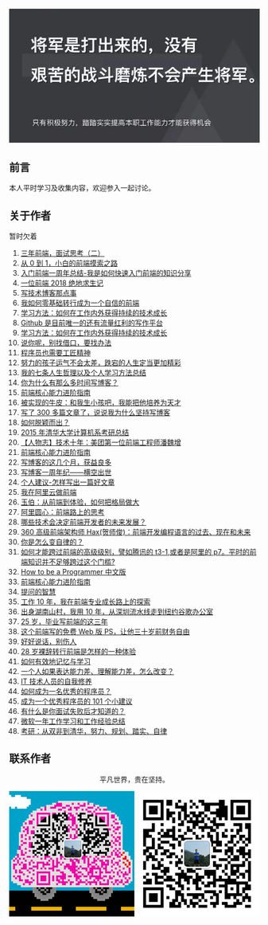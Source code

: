 ![image](./img/timg.jpg)
<br>

## 前言

本人平时学习及收集内容，欢迎参入一起讨论。

## 关于作者

暂时欠着

1. [三年前端，面试思考（二）](https://juejin.im/post/5bdeb7c75188251709244c2b)
2. [从 0 到 1，小白的前端摸索之路](https://juejin.im/post/5c555b2de51d457fa31e306d)
3. [入门前端一周年总结-我是如何快速入门前端的知识分享](https://juejin.im/post/5c2c18116fb9a049fb43c32c)
4. [一位前端 2018 绝地求生记](https://juejin.im/post/5c36fe50518825253b5e94f4)
5. [写技术博客那点事](https://juejin.im/post/5c4d3585e51d4539f51d9d44)
6. [我如何零基础转行成为一个自信的前端](https://juejin.im/post/5c75d34851882564965edb23)
7. [学习方法：如何在工作内外获得持续的技术成长](https://juejin.im/post/5cbd7477f265da039d32834e)
8. [Github 是目前唯一的还有流量红利的写作平台](https://mp.weixin.qq.com/s?__biz=Mzg5ODA5NTM1Mw==&mid=2247483887&idx=1&sn=7dd5001fca4467b55c7110bc68844d1f&chksm=c0668079f711096fca9d6cc91cf1d7baaab07c0b6090448e529063781422d331955b75aaa97f&xtrack=1&scene=0&subscene=90&sessionid=1557899316&clicktime=1557899328&ascene=7&devicetype=android-27&version=2700043a&nettype=WIFI&abtest_cookie=BAABAAoACwASABMABQAjlx4Av5keANyZHgD4mR4AAJoeAAAA&lang=zh_CN&pass_ticket=4YSf3GwO4oRhRf7LUGGFnPIrWvtj1uCgJR2kOCoGExdcSUzluPx0Uo0I0lzrY6fM&wx_header=1)
9. [学习方法：如何在工作内外获得持续的技术成长](https://juejin.im/post/5cbd7477f265da039d32834e)
10. [说你呢，别找借口，要找办法](https://mp.weixin.qq.com/s/iKgNbrPZxWiprreyUFPcyA)
11. [程序员也需要工匠精神](https://www.cnblogs.com/strick/p/6388058.html)
12. [努力的孩子运气不会太差，跌宕的人生定当更加精彩](https://www.cnblogs.com/ECJTUACM-873284962/p/9052871.html)
13. [我的七条人生哲理以及个人学习方法总结](https://www.cnblogs.com/ECJTUACM-873284962/p/8697647.html)
14. [你为什么有那么多时间写博客？](https://www.cnblogs.com/ityouknow/p/11056637.html)
15. [前端核心能力进阶指南](https://juejin.im/book/5cb56b7be51d456e3267e400)
16. [被实现的牛皮：和我生小孩吧，我能把他培养为天才](https://mp.weixin.qq.com/s/TexfUmLF3CC9WJjHPPPZ5Q)
17. [写了 300 多篇文章了，说说我为什么坚持写博客](https://www.cnblogs.com/f-ck-need-u/p/9315728.html)
18. [如何脱颖而出？](https://www.cnblogs.com/dannyhaospace/p/6581924.html)
19. [2015 年清华大学计算机系考研总结](https://www.cnblogs.com/zhuli19901106/p/4356419.html)
20. [【人物志】技术十年：美团第一位前端工程师潘魏增](https://juejin.im/post/5c0a110df265da61407eb67e)
21. [前端核心能力进阶指南](https://juejin.im/book/5cb56b7be51d456e3267e400/section/5cb7351de51d456e770bdcbd)
22. [写博客的这几个月，获益良多](https://juejin.im/post/5a67710b51882573443cd81d)
23. [写博客一周年纪——横空出世](https://www.cnblogs.com/andy-songwei/p/11107313.html)
24. [个人建议-怎样写出一篇好文章](https://juejin.im/post/5a649f6af265da3e553802ee)
25. [我在阿里云做前端](https://mp.weixin.qq.com/s/aJd9CEArS2-wsyE_pQsRAw)
26. [玉伯：从前端到体验，如何把格局做大](https://mp.weixin.qq.com/s/JXifreRbTQcFiLqSLTNtag)
27. [阿里圆心：前端路上的思考](https://mp.weixin.qq.com/s/cg6_0qSy-nd7YZUsF6gWZw)
28. [哪些技术会决定前端开发者的未来发展？](https://mp.weixin.qq.com/s/0IEqfnZULXgmvE52ho-nmg)
29. [360 高级前端架构师 Hax(贺师俊)：前端开发编程语言的过去、现在和未来](https://mp.weixin.qq.com/s/zLSJm9lBel-EbDJJiVv75A)
30. [你是怎么变自律的？](https://www.zhihu.com/question/284206141)
31. [如何才能跨过前端的高级级别，譬如腾讯的 t3-1,或者是阿里的 p7。平时的前端知识并不足够跨过这个门槛?](https://www.zhihu.com/question/59747367/answer/169706200)
32. [How to be a Programmer 中文版](https://ahangchen.gitbooks.io/how-to-be-a-programmer-cn/content/)
33. [前端核心能力进阶指南](https://juejin.im/book/5cb56b7be51d456e3267e400/section/5cb7351de51d456e770bdcbd)
34. [提问的智慧](https://github.com/ryanhanwu/How-To-Ask-Questions-The-Smart-Way/blob/master/README-zh_CN.md)
35. [工作 10 年，我在前端专业成长路上的探索](https://mp.weixin.qq.com/s/mjzhU4K-RS6IbhBiiL0sgw)
36. [出身湖南山村，我用 10 年，从深圳流水线走到纽约谷歌办公室](https://mp.weixin.qq.com/s/XydI2aN25WOaPQQ3kg9UlA)
37. [25 岁，毕业写前端的这三年](https://juejin.im/post/5cd8c361f265da03a33c5521)
38. [这个前端写的免费 Web 版 PS，让他三十岁前财务自由](https://juejin.im/post/5d1178c3e51d45108223fc92)
39. [好好说话，别伤人](https://mp.weixin.qq.com/s/1I_FUpCCkbILrzmBmcmS8Q)
40. [28 岁裸辞转行前端是怎样的一种体验](https://juejin.im/post/5cd216d5e51d453b5854b884)
41. [如何有效地记忆与学习](http://mindhacks.cn/2009/03/28/effective-learning-and-memorization/)
42. [一个人如果表达能力差、理解能力差，怎么改变？](https://www.zhihu.com/question/305368229/answer/690120024)
43. [IT 技术人员的自我修养](https://www.cnblogs.com/spec-dog/p/11250336.html)
44. [如何成为一名优秀的程序员？](http://icodeit.org/2017/07/tips-for-newbies/)
45. [成为一个优秀程序员的 101 个小建议](https://mp.weixin.qq.com/s/mc7l4GwF0T976wNhKze2iA)
46. [有什么是你面试失败后才知道的？](https://mp.weixin.qq.com/s/irnLNWpP438PwwsA1sIC_A)
47. [微软一年工作学习和工作经验总结](https://mp.weixin.qq.com/s/bJhwtjxnCkpKV7H5UFVugQ)
48. [考研：从双非到清华，努力、规划、踏实、自律](https://mp.weixin.qq.com/s/68ASu5x5t2D0BSV6ZzNQ2Q)

## 联系作者

<div align="center">
    <p>
        平凡世界，贵在坚持。
    </p>
    <img src="./img/contact.png" />
</div>
